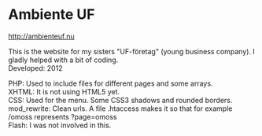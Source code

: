 Ambiente UF
===========

http://ambienteuf.nu

This is the website for my sisters "UF-företag" (young business company). I gladly helped with a bit of coding.   
Developed: 2012   

PHP: Used to include files for different pages and some arrays.   
XHTML: It is not using HTML5 yet.   
CSS: Used for the menu. Some CSS3 shadows and rounded borders.   
mod_rewrite: Clean urls. A file .htaccess makes it so that for example /omoss represents ?page=omoss   
Flash: I was not involved in this.   
